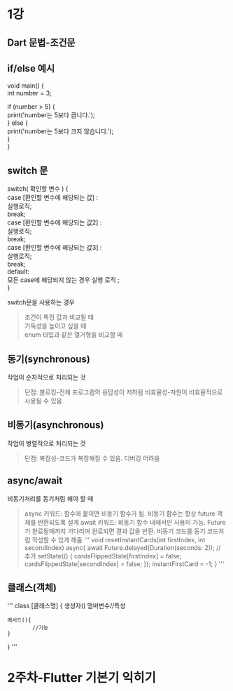 1강
=======================
Dart 문법-조건문   
-----------
if/else 예시    
----------------
void main() {    
  int number = 3;     
     
  if (number > 5) {    
    print('number는 5보다 큽니다.');     
  } else {    
    print('number는 5보다 크지 않습니다.');    
  }    
}  

switch 문   
-------------------   
switch( 확인할 변수 ) {    
	case [환인할 변수에 해당되는 값] :    
		실행로직;    
		break;   
	case [환인할 변수에 해당되는 값2] :   
		실행로직;    
		break;    
	case [환인할 변수에 해당되는 값3] :   
		실행로직;    
		break;    
	default:   
		모든 case에 해당되지 않는 경우 실행 로직 ;   
}    
         
switch문을 사용하는 경우   
>조건이 특정 값과 비교될 때     
>가독성을 높이고 싶을 때    
>enum 타입과 같은 열거형을 비교할 때    

동기(synchronous)    
----------
작업이 순차적으로 처리되는 것   
>단점: 블로킹-전체 프로그램의 응답성이 저하됨
>      비효율성-자원이 비효율적으로 사용될 수 있음

비동기(asynchronous)
---------------
작업이 병렬적으로 처리되는 것   
>단점: 복잡성-코드가 복잡해질 수 있음.
>      디버깅 어려움

async/await     
--------------
비동기처리를 동기처럼 해야 할 때
>async 키워드: 함수에 붙이면 비동기 함수가 됨. 비동기 함수는 항상 future 객체를 반환되도록 설계
>await 키워드: 비동기 함수 내에서만 사용이 가능. Future가 완료될때까지 기다리며 완료되면 결과 값을 반환. 비동기 코드를 동기 코드처럼 작성할 수 있게 해줌
'''
void resetInstantCards(int firstIndex, int secondIndex) async{
  await Future.delayed(Duration(seconds: 2)); // 추가 
  setState(() {
    cardsFlippedState[firstIndex] = false;
    cardsFlippedState[secondIndex] = false;
  });
  instantFirstCard = -1;
}
'''

클래스(객체)
-------------
'''
class [클래스명] {
		생성자()
    맴버변수//특성

    메서드(){
			//기능 
    }
}
'''

2주차-Flutter 기본기 익히기
==========================
